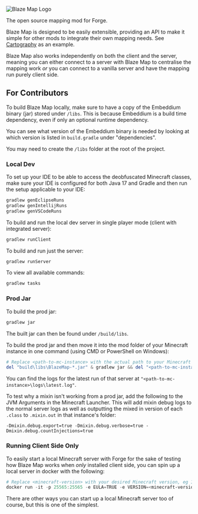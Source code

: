![Blaze Map Logo](https://raw.githubusercontent.com/LordFokas/BlazeMap/master/images/BlazeMap_Logo.png)

The open source mapping mod for Forge.

Blaze Map is designed to be easily extensible, providing an API to make it simple for other mods
to integrate their own mapping needs. See [Cartography](https://github.com/LordFokas/Cartography) as an example.

Blaze Map also works independently on both the client and the server, meaning you can either connect
to a server with Blaze Map to centralise the mapping work _or_ you can connect to a vanilla server and
have the mapping run purely client side.

## For Contributors

To build Blaze Map locally, make sure to have a copy of the Embeddium binary (jar) stored under `/libs`.
This is because Embeddium is a build time dependency, even if only an optional runtime dependency.

You can see what version of the Embeddium binary is needed by looking at which version is listed 
in `build.gradle` under "dependencies". 

You may need to create the `/libs` folder at the root of the project.

### Local Dev

To set up your IDE to be able to access the deobfuscated Minecraft classes, make sure your IDE
is configured for both Java 17 and Gradle and then run the setup applicable to your IDE:

```powershell
gradlew genEclipseRuns
gradlew genIntellijRuns
gradlew genVSCodeRuns
```

To build and run the local dev server in single player mode (client with integrated server):

```powershell
gradlew runClient
```

To build and run just the server:

```powershell
gradlew runServer
```

To view all available commands:

```powershell
gradlew tasks
```

### Prod Jar

To build the prod jar:

```powershell
gradlew jar
```

The built jar can then be found under `/build/libs`.

To build the prod jar and then move it into the mod folder of your Minecraft instance in one command
(using CMD or PowerShell on Windows):

```powershell
# Replace <path-to-mc-instance> with the actual path to your Minecraft instance first
del "build\libs\BlazeMap-*.jar" & gradlew jar && del "<path-to-mc-instance>\mods\BlazeMap-*" && copy "build\libs\BlazeMap-*.jar" "<path-to-mc-instance>\mods"
```

You can find the logs for the latest run of that server at `"<path-to-mc-instance>\logs\latest.log"`.

To test why a mixin isn't working from a prod jar, add the following to the JVM Arguments in the
Minecraft Launcher. This will add mixin debug logs to the normal server logs as well as outputting
the mixed in version of each `.class` to `.mixin.out` in that instance's folder:

```
-Dmixin.debug.export=true -Dmixin.debug.verbose=true -Dmixin.debug.countInjections=true 
```

### Running Client Side Only

To easily start a local Minecraft server with Forge for the sake of testing how Blaze Map works when
_only_ installed client side, you can spin up a local server in docker with the following:

```powershell
# Replace <minecraft-version> with your desired Minecraft version, eg 1.20.1
docker run -it -p 25565:25565 -e EULA=TRUE -e VERSION=<minecraft-version> -e TYPE=FORGE -e ONLINE_MODE=FALSE itzg/minecraft-server
```

There are other ways you can start up a local Minecraft server too of course, but this is one of
the simplest.
